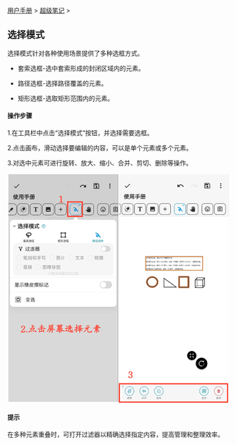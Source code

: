 [用户手册](/dragonnest/drawnote/manual) > [超级笔记](/dragonnest/drawnote/manual/super_note) >

选择模式
---

选择模式针对各种使用场景提供了多种选框方式。

- 套索选框-选中套索形成的封闭区域内的元素。

- 路径选框-选择路径覆盖的元素。

- 矩形选框-选取矩形范围内的元素。
#### 操作步骤

1.在工具栏中点击“选择模式”按钮，并选择需要选框。

2.点击画布，滑动选择要编辑的内容，可以是单个元素或多个元素。

3.对选中元素可进行旋转、放大、缩小、合并、剪切、删除等操作。

![](imgs/select_mode2.png)

#### 提示
在多种元素重叠时，可打开过滤器以精确选择指定内容，提高管理和整理效率。
